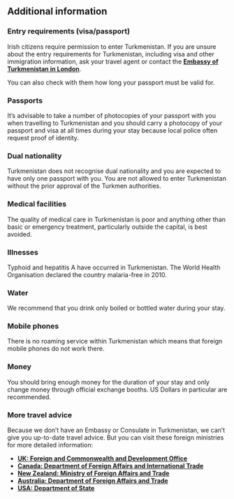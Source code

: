 ## Additional information

### **Entry requirements (visa/passport)**

Irish citizens require permission to enter Turkmenistan. If you are unsure about the entry requirements for Turkmenistan, including visa and other immigration information, ask your travel agent or contact the [**Embassy of Turkmenistan in London**](https://uk.tmembassy.gov.tm/en).

You can also check with them how long your passport must be valid for.

### **Passports**

It’s advisable to take a number of photocopies of your passport with you when travelling to Turkmenistan and you should carry a photocopy of your passport and visa at all times during your stay because local police often request proof of identity.

### **Dual nationality**

Turkmenistan does not recognise dual nationality and you are expected to have only one passport with you. You are not allowed to enter Turkmenistan without the prior approval of the Turkmen authorities.

### **Medical facilities**

The quality of medical care in Turkmenistan is poor and anything other than basic or emergency treatment, particularly outside the capital, is best avoided.

### **Illnesses**

Typhoid and hepatitis A have occurred in Turkmenistan. The World Health Organisation declared the country malaria-free in 2010.

### **Water**

We recommend that you drink only boiled or bottled water during your stay.

### **Mobile phones**

There is no roaming service within Turkmenistan which means that foreign mobile phones do not work there.

### **Money**

You should bring enough money for the duration of your stay and only change money through official exchange booths. US Dollars in particular are recommended.

### **More travel advice**

Because we don’t have an Embassy or Consulate in Turkmenistan, we can’t give you up-to-date travel advice. But you can visit these foreign ministries for more detailed information:

* [**UK: Foreign and Commonwealth and Development Office**](https://www.gov.uk/foreign-travel-advice/turkmenistan)
* [**Canada: Department of Foreign Affairs and International Trade**](http://travel.gc.ca/destinations/turkmenistan)
* [**New Zealand: Ministry of Foreign Affairs and Trade**](https://www.safetravel.govt.nz/turkmenistan)
* [**Australia: Department of Foreign Affairs and Trade**](http://www.smartraveller.gov.au/)
* [**USA: Department of State**](https://travel.state.gov/content/passports/en/country/turkmenistan.html)
